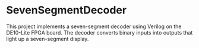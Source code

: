 # SevenSegmentDecoder
This project implements a seven-segment decoder using Verilog on the DE10-Lite FPGA board. The decoder converts binary inputs into outputs that light up a seven-segment display.
